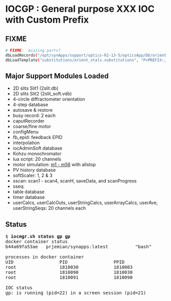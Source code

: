 # IOCGP : General purpose XXX IOC with Custom Prefix

## FIXME

```bash
# FIXME:  missing parts?
dbLoadRecords("/opt/synApps/support/optics-R2-13-5/opticsApp/Db/orient.db", "P=PREFIX:,O=_0,PREC=6")
dbLoadTemplate("substitutions/orient_xtals.substitutions", "P=PREFIX:, O=_0, PREC=6")
```

## Major Support Modules Loaded

- 2D slits Slit1 (2slit.db)
- 2D slits Slit2 (2slit_soft.vdb)
- 4-circle diffractometer orientation
- 4-step database
- autosave & restore
- busy record: 2 each
- caputRecorder
- coarse/fine motor
- configMenu
- fb_epid: feedback EPID
- interpolation
- iocAdminSoft database
- Kohzu monochromator
- lua script: 20 channels
- motor simulation: [m1 - m56](gp_motors.md) with allstop
- PV history database
- softScaler: 1, 2 & 3
- sscan: scan1 - scan4, scanH, saveData, and scanProgress
- sseq: 
- table database
- timer database
- userCalcs, userCalcOuts, userStringCalcs, userArrayCalcs, userAve, userStringSeqs: 20 channels each

## Status

<pre>
$ <b>iocmgr.sh status gp gp</b>
docker container status
b44a69fa53ae   prjemian/synapps:latest          "bash"                    2 minutes ago   Up 2 minutes                         iocgp

processes in docker container
UID                 PID                 PPID                C                   STIME               TTY                 TIME                CMD
root                1810030             1810003             0                   17:10               pts/0               00:00:00            bash
root                1810090             1810030             0                   17:10               ?                   00:00:00            SCREEN -dm -S gp: -h 5000 /opt/synApps/iocs/iocgp/iocBoot/iocgp/softioc/../../../bin/linux-x86_64/gp st.cmd.Linux
root                1810091             1810090             1                   17:10               ?                   00:00:02            /opt/synApps/iocs/iocgp/iocBoot/iocgp/softioc/../../../bin/linux-x86_64/gp st.cmd.Linux

IOC status
gp: is running (pid=22) in a screen session (pid=21)
</pre>
